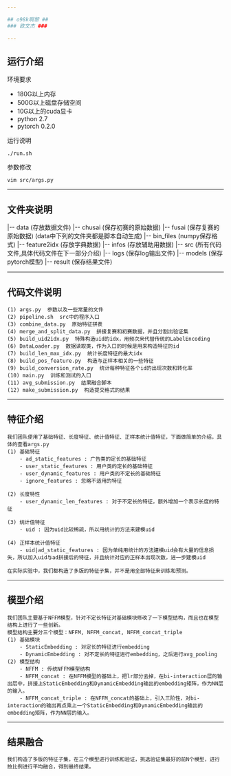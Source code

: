 ```yaml
---

## o98k啊黎 ##
### 欧文杰 ###

---
```

## 运行介绍 ##

环境要求
 - 180G以上内存
 - 500G以上磁盘存储空间
 - 10G以上的cuda显卡
 - python 2.7
 - pytorch 0.2.0
 
运行说明
``` 
./run.sh
```

参数修改
```
vim src/args.py
```
 
---

## 文件夹说明 ##
|-- data (存放数据文件)
	|-- chusai (保存初赛的原始数据)
	|-- fusai  (保存复赛的原始数据)
	(data中下列的文件夹都是脚本自动生成)
	|-- bin\_files (numpy保存格式)
	|-- feature2idx (存放字典数据)
	|-- infos (存放辅助用数据)
|-- src  (所有代码文件,具体代码文件在下一部分介绍)
	|-- logs (保存log输出文件)
|-- models (保存pytorch模型)
|-- result (保存结果文件)

---

## 代码文件说明 ##
	(1) args.py  参数以及一些常量的文件
	(2) pipeline.sh  src中的程序入口
	(3) combine_data.py  原始特征拼表
	(4) merge_and_split_data.py  拼接复赛和初赛数据，并且分割出验证集
	(5) build_uid2idx.py  特殊构造uid的idx，用频次来代替传统的LabelEncoding
	(6) DataLoader.py  数据读取类，作为入口的时候是用来构造特征的id
	(7) build_len_max_idx.py  统计长度特征的最大idx
	(8) build_pos_feature.py  构造与正样本相关的一些特征
	(9) build_conversion_rate.py  统计每种特征各个id的出现次数和转化率
	(10) main.py  训练和测试的入口
	(11) avg_submission.py  结果融合脚本
	(12) make_submission.py  构造提交格式的结果

---

## 特征介绍 ##
	我们团队使用了基础特征、长度特征、统计值特征、正样本统计值特征，下面做简单的介绍，具体的查看args.py
	(1) 基础特征
		- ad_static_features : 广告类的定长的基础特征
		- user_static_features : 用户类的定长的基础特征
		- user_dynamic_features : 用户类的不定长的基础特征
		- ignore_features : 忽略不适用的特征

	(2) 长度特性
		- user_dynamic_len_features : 对于不定长的特征，额外增加一个表示长度的特征
	
	(3) 统计值特征
		- uid : 因为uid比较稀疏，所以用统计的方法来建模uid
	
	(4) 正样本统计值特征
		- uid|ad_static_features : 因为单纯用统计的方法建模uid会有大量的信息损失，所以加入uid与ad拼接后的特征，并且统计对应的正样本出现次数，进一步建模uid
	
	在实际实验中，我们都构造了多版的特征子集，并不是用全部特征来训练和预测。
---

## 模型介绍 ##
	我们团队主要基于NFFM模型，针对不定长特征对基础模块修改了一下模型结构，而且也在模型结构上进行了一些创新。
	模型结构主要分三个模型：NFFM, NFFM_concat, NFFM_concat_triple
	(1) 基础模块
		- StaticEmbedding : 对定长的特征进行embedding
		- DynamicEmbedding : 对不定长的特征进行embedding，之后进行avg_pooling
	(2) 模型结构
		- NFFM : 传统NFFM模型结构
		- NFFM_concat : 在NFFM模型的基础上，把lr部分去掉，在bi-interaction层的输出层中，拼接上StaticEmbedding和DynamicEmbedding输出的embedding矩阵，作为NN层的输入。
		- NFFM_concat_triple : 在NFFM_concat的基础上，引入三阶性，对bi-interaction的输出再点乘上一个StaticEmbedding和DynamicEmbedding输出的embedding矩阵，作为NN层的输入。

---

## 结果融合 ##
	我们构造了多版的特征子集，在三个模型进行训练和验证，挑选验证集最好的前N个模型，进行按比例进行平均融合，得到最终结果。
